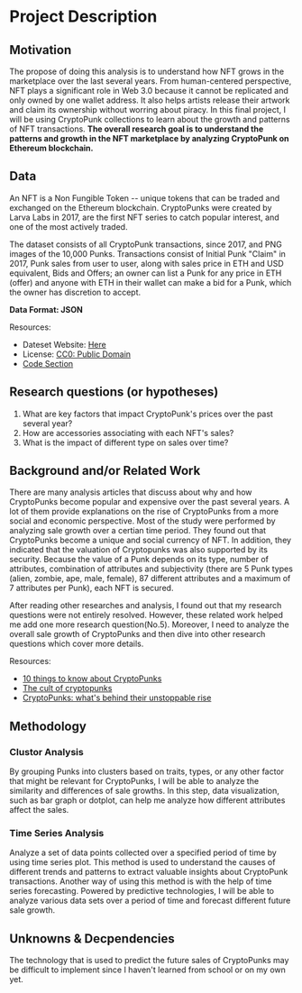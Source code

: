# Project Description

## Motivation
The propose of doing this analysis is to understand how NFT grows in the marketplace over the last several years. From human-centered perspective, NFT plays a significant role in Web 3.0 because it cannot be replicated and only owned by one wallet address. It also helps artists release their artwork and claim its ownership without worring about piracy. In this final project, I will be using CryptoPunk collections to learn about the growth and patterns of NFT transactions. **The overall research goal is to understand the patterns and growth in the NFT marketplace by analyzing CryptoPunk on Ethereum blockchain.** 

## Data
An NFT is a Non Fungible Token -- unique tokens that can be traded and exchanged on the Ethereum blockchain. CryptoPunks were created by Larva Labs in 2017, are the first NFT series to catch popular interest, and one of the most actively traded.

The dataset consists of all CryptoPunk transactions, since 2017, and PNG images of the 10,000 Punks. Transactions consist of Initial Punk "Claim" in 2017, Punk sales from user to user, along with sales price in ETH and USD equivalent, Bids and Offers; an owner can list a Punk for any price in ETH (offer) and anyone with ETH in their wallet can make a bid for a Punk, which the owner has discretion to accept.

**Data Format: JSON**

Resources:
- Dateset Website: [Here](https://www.kaggle.com/datasets/tunguz/cryptopunks)
- License: [CC0: Public Domain](https://creativecommons.org/publicdomain/zero/1.0/)
- [Code Section](https://www.kaggle.com/datasets/tunguz/cryptopunks/code)

## Research questions (or hypotheses)
1. What are key factors that impact CryptoPunk's prices over the past several year?
2. How are accessories associating with each NFT's sales?
3. What is the impact of different type on sales over time?

## Background and/or Related Work
There are many analysis articles that discuss about why and how CryptoPunks become popular and expensive over the past several years. A lot of them provide explanations on the rise of CryptoPunks from a more social and economic perspective. Most of the study were performed by analyzing sale growth over a certian time period. They found out that CryptoPunks become a unique and social currency of NFT. In addition, they indicated that the valuation of Cryptopunks was also supported by its security. Because the value of a Punk depends on its type, number of attributes, combination of attributes and subjectivity (there are 5 Punk types (alien, zombie, ape, male, female), 87 different attributes and a maximum of 7 attributes per Punk), each NFT is secured.

After reading other researches and analysis, I found out that my research questions were not entirely resolved. However, these related work helped me add one more research question(No.5). Moreover, I need to analyze the overall sale growth of CryptoPunks and then dive into other research questions which cover more details.

Resources:
- [10 things to know about CryptoPunks](https://www.christies.com/features/10-things-to-know-about-CryptoPunks-11569-1.aspx)
- [The cult of cryptopunks](https://techcrunch.com/2021/04/08/the-cult-of-cryptopunks/)
- [CryptoPunks: what's behind their unstoppable rise](https://www.nansen.ai/research/cryptopunks-whats-behind-their-unstoppable-rise)

## Methodology

### Clustor Analysis
By grouping Punks into clusters based on traits, types, or any other factor that might be relevant for CryptoPunks, I will be able to analyze the similarity and differences of sale growths. In this step, data visualization, such as bar graph or dotplot, can help me analyze how different attributes affect the sales.

### Time Series Analysis
Analyze a set of data points collected over a specified period of time by using time series plot. This method is used to understand the causes of different trends and patterns to extract valuable insights about CryptoPunk transactions. Another way of using this method is with the help of time series forecasting. Powered by predictive technologies, I will be able to analyze various data sets over a period of time and forecast different future sale growth. 

## Unknowns & Decpendencies
The technology that is used to predict the future sales of CryptoPunks may be difficult to implement since I haven't learned from school or on my own yet.